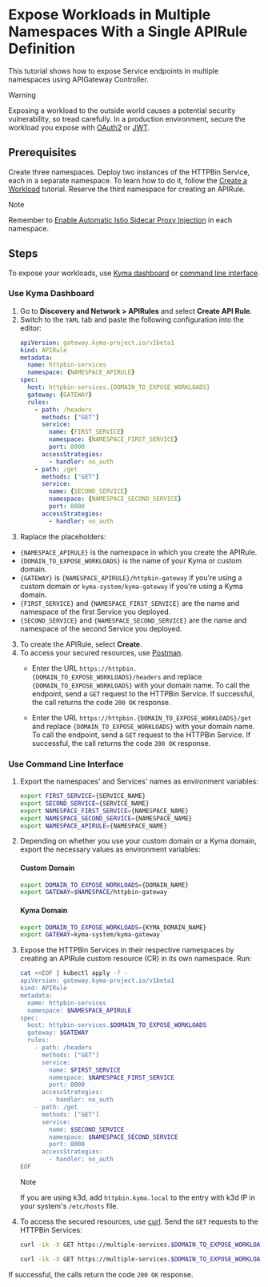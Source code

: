 # Expose Workloads in Multiple Namespaces With a Single APIRule Definition

This tutorial shows how to expose Service endpoints in multiple namespaces using APIGateway Controller.

> [!WARNING]
>  Exposing a workload to the outside world causes a potential security vulnerability, so tread carefully. In a production environment, secure the workload you expose with [OAuth2](../01-50-expose-and-secure-a-workload/01-50-expose-and-secure-workload-oauth2.md) or [JWT](../01-50-expose-and-secure-a-workload/01-52-expose-and-secure-workload-jwt.md).


##  Prerequisites

Create three namespaces. Deploy two instances of the HTTPBin Service, each in a separate namespace. To learn how to do it, follow the [Create a Workload](../01-00-create-workload.md) tutorial. Reserve the third namespace for creating an APIRule.

  > [!NOTE]
  > Remember to [Enable Automatic Istio Sidecar Proxy Injection](https://kyma-project.io/#/istio/user/operation-guides/02-20-enable-sidecar-injection) in each namespace.


## Steps
To expose your workloads, use [Kyma dashboard](#use-kyma-dashboard) or [command line interface](#use-command-line-interface).

### Use Kyma Dashboard

1. Go to **Discovery and Network > APIRules** and select **Create API Rule**. 
2. Switch to the `YAML` tab and paste the following configuration into the editor:
    ```yaml
    apiVersion: gateway.kyma-project.io/v1beta1
    kind: APIRule
    metadata:
      name: httpbin-services
      namespace: {NAMESPACE_APIRULE}
    spec:
      host: httpbin-services.{DOMAIN_TO_EXPOSE_WORKLOADS}
      gateway: {GATEWAY}
      rules:
        - path: /headers
          methods: ["GET"]
          service:
            name: {FIRST_SERVICE}
            namespace: {NAMESPACE_FIRST_SERVICE}
            port: 8000
          accessStrategies:
            - handler: no_auth
        - path: /get
          methods: ["GET"]
          service:
            name: {SECOND_SERVICE}
            namespace: {NAMESPACE_SECOND_SERVICE}
            port: 8000
          accessStrategies:
            - handler: no_auth
    ```
3. Raplace the placeholders:
  - `{NAMESPACE_APIRULE}` is the namespace in which you create the APIRule.
  - `{DOMAIN_TO_EXPOSE_WORKLOADS}` is the name of your Kyma or custom domain.
  - `{GATEWAY}` is `{NAMESPACE_APIRULE}/httpbin-gateway` if you're using a custom domain or `kyma-system/kyma-gateway` if you're using a Kyma domain.
  - `{FIRST_SERVICE}` and `{NAMESPACE_FIRST_SERVICE}` are the name and namespace of the first Service you deployed.
  - `{SECOND_SERVICE}` and `{NAMESPACE_SECOND_SERVICE}` are the name and namespace of the second Service you deployed.
3. To create the APIRule, select **Create**.
4. To access your secured resources, use [Postman](https://www.postman.com).
    - Enter the URL `https://httpbin.{DOMAIN_TO_EXPOSE_WORKLOADS}/headers` and replace `{DOMAIN_TO_EXPOSE_WORKLOADS}` with your domain name. To call the endpoint, send a `GET` request to the HTTPBin Service. If successful, the call returns the code `200 OK` response.

    - Enter the URL `https://httpbin.{DOMAIN_TO_EXPOSE_WORKLOADS}/get` and replace `{DOMAIN_TO_EXPOSE_WORKLOADS}` with your domain name. To call the endpoint, send a `GET` request to the HTTPBin Service. If successful, the call returns the code `200 OK` response.

### Use Command Line Interface

1. Export the namespaces' and Services' names as environment variables:

    ```bash
    export FIRST_SERVICE={SERVICE_NAME}
    export SECOND_SERVICE={SERVICE_NAME}
    export NAMESPACE_FIRST_SERVICE={NAMESPACE_NAME}
    export NAMESPACE_SECOND_SERVICE={NAMESPACE_NAME}
    export NAMESPACE_APIRULE={NAMESPACE_NAME}
    ```
  
2. Depending on whether you use your custom domain or a Kyma domain, export the necessary values as environment variables:
  
    <!-- tabs:start -->
    #### **Custom Domain**
    
    ```bash
    export DOMAIN_TO_EXPOSE_WORKLOADS={DOMAIN_NAME}
    export GATEWAY=$NAMESPACE/httpbin-gateway
    ```
    #### **Kyma Domain**

    ```bash
    export DOMAIN_TO_EXPOSE_WORKLOADS={KYMA_DOMAIN_NAME}
    export GATEWAY=kyma-system/kyma-gateway
    ```
    <!-- tabs:end -->

3. Expose the HTTPBin Services in their respective namespaces by creating an APIRule custom resource (CR) in its own namespace. Run:

    ```bash
    cat <<EOF | kubectl apply -f -
    apiVersion: gateway.kyma-project.io/v1beta1
    kind: APIRule
    metadata:
      name: httpbin-services
      namespace: $NAMESPACE_APIRULE
    spec:
      host: httpbin-services.$DOMAIN_TO_EXPOSE_WORKLOADS
      gateway: $GATEWAY
      rules:
        - path: /headers
          methods: ["GET"]
          service:
            name: $FIRST_SERVICE
            namespace: $NAMESPACE_FIRST_SERVICE
            port: 8000
          accessStrategies:
            - handler: no_auth
        - path: /get
          methods: ["GET"]
          service:
            name: $SECOND_SERVICE
            namespace: $NAMESPACE_SECOND_SERVICE
            port: 8000
          accessStrategies:
            - handler: no_auth
    EOF
    ```

    > [!NOTE]
    > If you are using k3d, add `httpbin.kyma.local` to the entry with k3d IP in your system's `/etc/hosts` file.

4. To access the secured resources, use [curl](https://curl.se). Send the `GET` requests to the HTTPBin Services:

    ```bash
    curl -ik -X GET https://multiple-services.$DOMAIN_TO_EXPOSE_WORKLOADS/headers

    curl -ik -X GET https://multiple-services.$DOMAIN_TO_EXPOSE_WORKLOADS/get 
    ```
If successful, the calls return the code `200 OK` response.

<!-- tabs:end -->